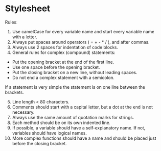 # Stylesheet

Rules:

1. Use camelCase for every variable name and start every variable name with a letter.
2. Always put spaces around operators ( = + - * / ), and after commas.
3. Always use 2 spaces for indentation of code blocks.
4. General rules for complex (compound) statements:

  * Put the opening bracket at the end of the first line.
  * Use one space before the opening bracket.
  * Put the closing bracket on a new line, without leading spaces.
  * Do not end a complex statement with a semicolon.

  If a statement is very simple the statement is on one line between the brackets.

5. Line length < 80 characters.
6. Comments should start with a capital letter, but a dot at the end is not necessary.
7. Always use the same amount of quotation marks for strings.
8. Each method should be on its own indented line.
9. If possible, a variable should have a self-explanatory name. If not, variables should have logical names.
10. More complex functions should have a name and should be placed just before the closing bracket.
